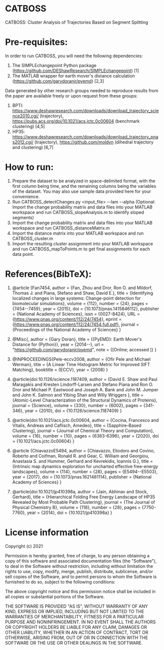 # CATBOSS

CATBOSS: Cluster Analysis of Trajectories Based on Segment Splitting

# Pre-requisites:

In order to run CATBOSS, you will need the following dependencies:
1. The SIMPLEchangepoint Python package (https://github.com/DEShawResearch/SIMPLEchangepoint) [1]
2. The MATLAB wrapper for earth mover's distance calculation (https://github.com/garydoranjr/pyemd) [2,3]

Data generated by other research groups needed to reproduce results from the paper are available freely or upon request from these groups:
1. BPTI: https://www.deshawresearch.com/downloads/download_trajectory_science2010.cgi/ (trajectory), https://pubs.acs.org/doi/10.1021/acs.jctc.0c00604 (benchmark clustering) [4,5]
2. HP35: https://www.deshawresearch.com/downloads/download_trajectory_pnas2012.cgi/ (trajectory), https://github.com/moldyn (dihedral trajectory and clustering) [6,7]

# How to run:
1. Prepare the dataset to be analyzed in space-delimited format, with the first column being time, and the remaining columns being the variables of the dataset. You may also use sample data provided here for your convenience.
2. Run CATBOSS_detectChanges.py <input_file> --lam <lambda value> --alpha <alpha value>
(Optional: Import the change probability matrix and data files into your MATLAB workspace and run CATBOSS_slopeAnalysis.m to identify sloped segments)
3. Import the change probability matrix and data files into your MATLAB workspace and run CATBOSS_distanceMatrix.m
4. Import the distance matrix into your MATLAB workspace and run CATBOSS_cluster.m
5. Import the resulting cluster assignment into your MATLAB workspace and run CATBOSS_mapToPoints.m to get final assignments for each data point.

# References(BibTeX):
1. @article {Fan7454,
	author = {Fan, Zhou and Dror, Ron O. and Mildorf, Thomas J. and Piana, Stefano and Shaw, David E.},
	title = {Identifying localized changes in large systems: Change-point detection for biomolecular simulations},
	volume = {112},
	number = {24},
	pages = {7454--7459},
	year = {2015},
	doi = {10.1073/pnas.1415846112},
	publisher = {National Academy of Sciences},
	issn = {0027-8424},
	URL = {https://www.pnas.org/content/112/24/7454},
	eprint = {https://www.pnas.org/content/112/24/7454.full.pdf},
	journal = {Proceedings of the National Academy of Sciences}
}

2. @Misc{,
  author =    {Gary Doran},
  title =     {{PyEMD}: Earth Mover's Distance for {Python}},
  year =      {2014--},
  url = "https://github.com/garydoranjr/pyemd",
  note = {[Online; accessed <today>]}
}
  
3. @INPROCEEDINGS{Pele-eccv2008,
author = {Ofir Pele and Michael Werman},
title = {A Linear Time Histogram Metric for Improved SIFT Matching},
booktitle = {ECCV},
year = {2008}
}
	
4. @article{doi:10.1126/science.1187409,
author = {David E. Shaw  and Paul Maragakis  and Kresten Lindorff-Larsen  and Stefano Piana  and Ron O. Dror  and Michael P. Eastwood  and Joseph A. Bank  and John M. Jumper  and John K. Salmon  and Yibing Shan  and Willy Wriggers },
title = {Atomic-Level Characterization of the Structural Dynamics of Proteins},
journal = {Science},
volume = {330},
number = {6002},
pages = {341-346},
year = {2010},
doi = {10.1126/science.1187409}
}
	
5. @article{doi:10.1021/acs.jctc.0c00604,
author = {Cocina, Francesco and Vitalis, Andreas and Caflisch, Amedeo},
title = {Sapphire-Based Clustering},
journal = {Journal of Chemical Theory and Computation},
volume = {16},
number = {10},
pages = {6383-6396},
year = {2020},
doi = {10.1021/acs.jctc.0c00604}
}
	
6. @article {ChiavazzoE5494,
	author = {Chiavazzo, Eliodoro and Covino, Roberto and Coifman, Ronald R. and Gear, C. William and Georgiou, Anastasia S. and Hummer, Gerhard and Kevrekidis, Ioannis G.},
	title = {Intrinsic map dynamics exploration for uncharted effective free-energy landscapes},
	volume = {114},
	number = {28},
	pages = {E5494--E5503},
	year = {2017},
	doi = {10.1073/pnas.1621481114},
	publisher = {National Academy of Sciences}
}
	
7. @article{doi:10.1021/jp410398a,
author = {Jain, Abhinav and Stock, Gerhard},
title = {Hierarchical Folding Free Energy Landscape of HP35 Revealed by Most Probable Path Clustering},
journal = {The Journal of Physical Chemistry B},
volume = {118},
number = {28},
pages = {7750-7760},
year = {2014},
doi = {10.1021/jp410398a}
}

# License information

Copyright (c) 2021

Permission is hereby granted, free of charge, to any person obtaining a copy
of this software and associated documentation files (the "Software"), to deal
in the Software without restriction, including without limitation the rights
to use, copy, modify, merge, publish, distribute, sublicense, and/or sell
copies of the Software, and to permit persons to whom the Software is
furnished to do so, subject to the following conditions:

The above copyright notice and this permission notice shall be included in all
copies or substantial portions of the Software.

THE SOFTWARE IS PROVIDED "AS IS", WITHOUT WARRANTY OF ANY KIND, EXPRESS OR
IMPLIED, INCLUDING BUT NOT LIMITED TO THE WARRANTIES OF MERCHANTABILITY,
FITNESS FOR A PARTICULAR PURPOSE AND NONINFRINGEMENT. IN NO EVENT SHALL THE
AUTHORS OR COPYRIGHT HOLDERS BE LIABLE FOR ANY CLAIM, DAMAGES OR OTHER
LIABILITY, WHETHER IN AN ACTION OF CONTRACT, TORT OR OTHERWISE, ARISING FROM,
OUT OF OR IN CONNECTION WITH THE SOFTWARE OR THE USE OR OTHER DEALINGS IN THE
SOFTWARE.

